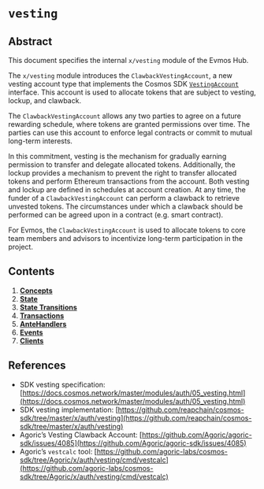 <!--
order: 0
title: "Vesting Overview"
parent:
  title: "vesting"
-->

# `vesting`

## Abstract

This document specifies the internal `x/vesting` module of the Evmos Hub.

The `x/vesting` module introduces the `ClawbackVestingAccount`,  a new vesting account type that implements the Cosmos SDK [`VestingAccount`](https://docs.cosmos.network/v0.42/modules/auth/05_vesting.html#vesting-account-types) interface. This account is used to allocate tokens that are subject to vesting, lockup, and clawback.

The `ClawbackVestingAccount` allows any two parties to agree on a future rewarding schedule, where tokens are granted permissions over time. The parties can use this account to enforce legal contracts or commit to mutual long-term interests.

In this commitment, vesting is the mechanism for gradually earning permission to transfer and delegate allocated tokens. Additionally, the lockup provides a mechanism to prevent the right to transfer allocated tokens and perform Ethereum transactions from the account. Both vesting and lockup are defined in schedules at account creation. At any time, the funder of a `ClawbackVestingAccount` can perform a clawback to retrieve unvested tokens. The circumstances under which a clawback should be performed can be agreed upon in a contract (e.g. smart contract).

For Evmos, the `ClawbackVestingAccount` is used to allocate tokens to core team members and advisors to incentivize long-term participation in the project.

## Contents

1. **[Concepts](01_concepts.md)**
2. **[State](02_state.md)**
3. **[State Transitions](03_state_transitions.md)**
4. **[Transactions](04_transactions.md)**
5. **[AnteHandlers](05_antehandlers.md)**
6. **[Events](06_events.md)**
7. **[Clients](07_clients.md)**

## References

- SDK vesting specification: [https://docs.cosmos.network/master/modules/auth/05_vesting.html](https://docs.cosmos.network/master/modules/auth/05_vesting.html)
- SDK vesting implementation: [https://github.com/reapchain/cosmos-sdk/tree/master/x/auth/vesting](https://github.com/reapchain/cosmos-sdk/tree/master/x/auth/vesting)
- Agoric’s Vesting Clawback Account: [https://github.com/Agoric/agoric-sdk/issues/4085](https://github.com/Agoric/agoric-sdk/issues/4085)
- Agoric’s `vestcalc` tool: [https://github.com/agoric-labs/cosmos-sdk/tree/Agoric/x/auth/vesting/cmd/vestcalc](https://github.com/agoric-labs/cosmos-sdk/tree/Agoric/x/auth/vesting/cmd/vestcalc)
